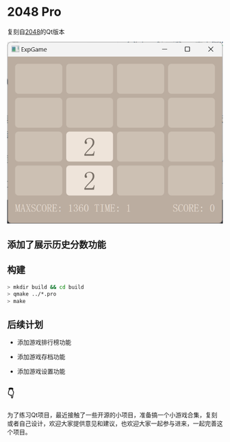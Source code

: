 # 2048 Pro

复刻自[2048](https://github.com/jvaelen/2048)的Qt版本

![游戏界面](/game.png)

## 添加了展示历史分数功能

## 构建

``` bash
> mkdir build && cd build
> qmake ../*.pro
> make
```

## 后续计划

- 添加游戏排行榜功能

- 添加游戏存档功能

- 添加游戏设置功能

## 👇

为了练习Qt项目，最近接触了一些开源的小项目，准备搞一个小游戏合集，复刻或者自己设计，欢迎大家提供意见和建议，也欢迎大家一起参与进来，一起完善这个项目。
